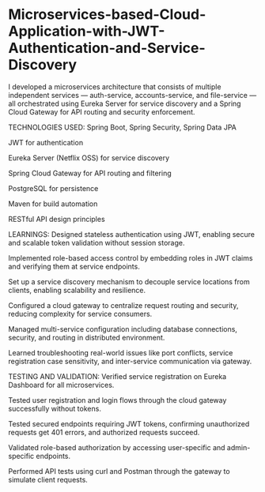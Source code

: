 # Microservices-based-Cloud-Application-with-JWT-Authentication-and-Service-Discovery
I developed a microservices architecture that consists of multiple independent services — auth-service, accounts-service, and file-service — all orchestrated using Eureka Server for service discovery and a Spring Cloud Gateway for API routing and security enforcement.


TECHNOLOGIES USED:
Spring Boot, Spring Security, Spring Data JPA

JWT for authentication

Eureka Server (Netflix OSS) for service discovery

Spring Cloud Gateway for API routing and filtering

PostgreSQL for persistence

Maven for build automation

RESTful API design principles

LEARNINGS:
Designed stateless authentication using JWT, enabling secure and scalable token validation without session storage.

Implemented role-based access control by embedding roles in JWT claims and verifying them at service endpoints.

Set up a service discovery mechanism to decouple service locations from clients, enabling scalability and resilience.

Configured a cloud gateway to centralize request routing and security, reducing complexity for service consumers.

Managed multi-service configuration including database connections, security, and routing in distributed environment.

Learned troubleshooting real-world issues like port conflicts, service registration case sensitivity, and inter-service communication via gateway.

TESTING AND VALIDATION:
Verified service registration on Eureka Dashboard for all microservices.

Tested user registration and login flows through the cloud gateway successfully without tokens.

Tested secured endpoints requiring JWT tokens, confirming unauthorized requests get 401 errors, and authorized requests succeed.

Validated role-based authorization by accessing user-specific and admin-specific endpoints.

Performed API tests using curl and Postman through the gateway to simulate client requests.

